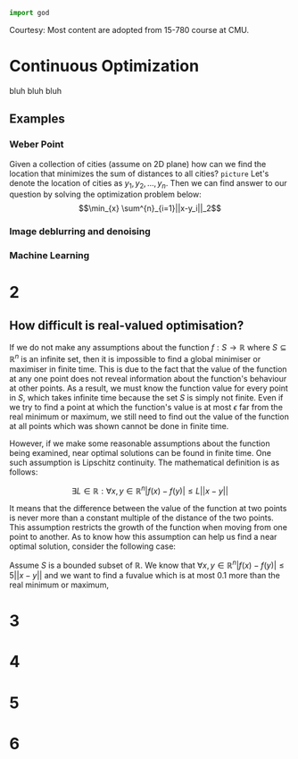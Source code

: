 ```python
import god
```
Courtesy: Most content are adopted from 15-780 course at CMU.
# Continuous Optimization
bluh bluh bluh

## Examples

### Weber Point

Given a collection of cities (assume on 2D plane) how can we find the location that minimizes the sum of distances to all cities?
`picture`
Let's denote the location of cities as $y_1, y_2, ..., y_n$.
Then we can find answer to our question by solving the optimization problem below:
$$\min_{x} \sum^{n}_{i=1}||x-y_i||_2$$

### Image deblurring and denoising

### Machine Learning

# 2

## How difficult is real-valued optimisation?

If we do not make any assumptions about the function $f:S\rightarrow\mathbb{R}$ where $S\subseteq\mathbb{R}^n$ is an infinite set, then it is impossible to find a global minimiser or maximiser in finite time. This is due to the fact that the value of the function at any one point does not reveal information about the function's behaviour at other points. As a result, we must know the function value for every point in $S$, which takes infinite time because the set $S$ is simply not finite. Even if we try to find a point at which the function's value is at most  $\epsilon$ far from the real minimum or maximum, we still need to find out the value of the function at all points which was shown cannot be done in finite time.

However, if we make some reasonable assumptions about the function being examined, near optimal solutions can be found in finite time. One such assumption is Lipschitz continuity. The mathematical definition is as follows:

$$\exists L\in\mathbb{R}:\forall x,y\in\mathbb{R}^n|f(x)-f(y)|\le L||x-y||$$

It means that the difference between the value of the function at two points is never more than a constant multiple of the distance of the two points. This assumption restricts the growth of the function when moving from one point to another. As to know how this assumption can help us find a near optimal solution, consider the following case:

Assume $S$ is a bounded subset of $\mathbb{R}$. We know that $\forall x,y\in\mathbb{R}^n|f(x)-f(y)|\le 5||x-y||$ and we want to find a fuvalue which is at most $0.1$ more than the real minimum or maximum,

# 3

# 4

# 5

# 6
<!--stackedit_data:
eyJoaXN0b3J5IjpbLTEwOTAxMzc2MjksLTIwOTExMzcxNTMsLT
cxNDI3OTM4MiwtOTU2MTUxMDUyLC0xMTUwMDAwMTgzLC05MTE4
MjE3NjcsMTk3NDA5NjU5OSwtMTM4NTcwMDQ4OCwxNzg5MzkxMz
M1LC02MjUyNTAxNjQsMTY1OTAxNDY4MywtOTQ4NTQ2NjEsNTU5
OTk4NDg0LC0xMTgxMTY4NDI4LDIwMDc5NTE5MDAsLTE3MzU5NT
k1MjksLTE0MjEwODYwMjJdfQ==
-->